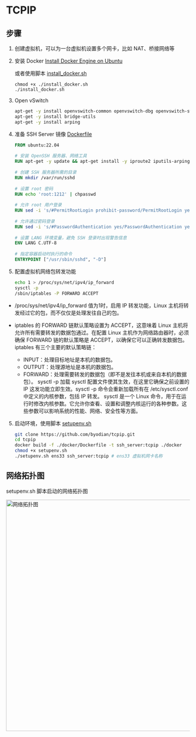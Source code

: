# TCPIP

## 步骤

1. 创建虚拟机，可以为一台虚拟机设置多个网卡，比如 NAT、桥接网络等

2. 安装 Docker
   [Install Docker Engine on Ubuntu](https://docs.docker.com/engine/install/ubuntu/)

   或者使用脚本 [install_docker.sh](./install_docker.sh)

   ```
   chmod +x ./install_docker.sh
   ./install_docker.sh
   ```
4. Open vSwitch
   
   ```bash
   apt-get -y install openvswitch-common openvswitch-dbg openvswitch-switch python-openvswitch openvswitch-ipsec openvswitch-pki openvswitch-vtep
   apt-get -y install bridge-utils
   apt-get -y install arping
   ```

5. 准备 SSH Server 镜像 [Dockerfile](./docker/Dockefile)
   ```Dockerfile
   FROM ubuntu:22.04
    
   # 安装 OpenSSH 服务器、网络工具
   RUN apt-get -y update && apt-get install -y iproute2 iputils-arping net-tools tcpdump curl telnet iputils-tracepath traceroute openssh-server iputils-ping
    
   # 创建 SSH 服务器所需的目录
   RUN mkdir /var/run/sshd
    
   # 设置 root 密码
   RUN echo 'root:1212' | chpasswd
    
   # 允许 root 用户登录
   RUN sed -i 's/#PermitRootLogin prohibit-password/PermitRootLogin yes/' /etc/ssh/sshd_config
    
   # 允许通过密码登录
   RUN sed -i 's/#PasswordAuthentication yes/PasswordAuthentication yes/' /etc/ssh/sshd_config
    
   # 设置 LANG 环境变量，避免 SSH 登录时出现警告信息
   ENV LANG C.UTF-8
    
   # 指定容器启动时执行的命令
   ENTRYPOINT ["/usr/sbin/sshd", "-D"]
   ```

6. 配置虚拟机网络包转发功能
   ```bash
   echo 1 > /proc/sys/net/ipv4/ip_forward
   sysctl -p
   /sbin/iptables -P FORWARD ACCEPT
   ````
  - /proc/sys/net/ipv4/ip_forward 值为1时，启用 IP 转发功能，Linux 主机将转发经过它的包，而不仅仅是处理发往自己的包。
  
  - iptables 的 FORWARD 链默认策略设置为 ACCEPT，这意味着 Linux 主机将允许所有需要转发的数据包通过。在配置 Linux 主机作为网络路由器时，必须确保 FORWARD 链的默认策略是 ACCEPT，以确保它可以正确转发数据包。iptables 有三个主要的默认策略链：
    - INPUT：处理目标地址是本机的数据包。
    - OUTPUT：处理源地址是本机的数据包。
    - FORWARD：处理需要转发的数据包（即不是发往本机或来自本机的数据包）。
      sysctl -p 加载 sysctl 配置文件使其生效，在这里它确保之前设置的 IP 这发功能立即生效。sysctl -p 命令会重新加载所有在 /etc/sysctl.conf 中定义的内核参数，包括 IP 转发。
      sysctl 是一个 Linux 命令，用于在运行时修改内核参数。它允许你查看、设置和调整内核运行的各种参数。这些参数可以影响系统的性能、网络、安全性等方面。

5. 启动环境，使用脚本 [setupenv.sh](./setupenv.sh)
   ```bash
   git clone https://github.com/byodian/tcpip.git
   cd tcpip
   docker build -f ./docker/Dockerfile -t ssh_server:tcpip ./docker
   chmod +x setupenv.sh
   ./setupenv.sh ens33 ssh_server:tcpip # ens33 虚拟机网卡名称
   ```
## 网络拓扑图

setupenv.sh 脚本启动的网络拓扑图

<img width="632" alt="网络拓扑图" src="https://github.com/byodian/tcpip/assets/26178657/fee74527-f864-42b6-8297-09d4e927001d">

